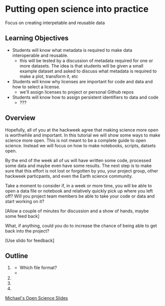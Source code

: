 # Putting open science into practice

Focus on creating interpetable and reusable data

## Learning Objectives

- Students will know what metadata is required to make data interoperable and reusable.
    + this will be tested by a discussion of metadata required for one or more datasets.  The idea is that students will be given a small example dataset and asked to discuss what metadata is required to make a plot, transform it, etc
- Students will know why licenses are important for code and data and how to select a license.
    + we'll assign licenses to project or personal Github repos 
- Students will know how to assign persistent identifiers to data and code
    + ???

## Overview

Hopefully, all of you at the hackweek agree that making science more open is worthwhile and important.  In this tutorial we will show some ways to make science more open.  This is not meant to be a complete guide to open science.  Instead we will focus on how to make notebooks, scripts, datsets open. 

By the end of the week all of us will have written some code, processed some data and maybe even have some results.  The next step is to make sure that this effort is not lost or forgotten by you, your project group, other hackweek particpants, and even the Earth science community.

Take a moment to consider if, in a week or more time, you will be able to open a data file or notebook and relatively quickly pick up where you left off?  Will you project team members be able to take your code or data and start working on it?

[Allow a couple of minutes for discussion and a show of hands, maybe some feed back]

What, if anything, could you do to increase the chance of being able to get back into the project?

[Use slido for feedback]

## Outline

1. [](./data-formats-and-metadata.md)
    - Which file format?
    - [](./open_science_lesson.ipynb)
2. [](./licensing.md)
3. [](./archiving.md)
4. [](./resources.md)  

[Michael's Open Science Slides](./Open_Science_Intro_HW_2024.pdf)
